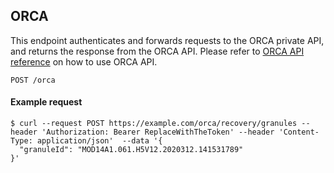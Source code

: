 ## ORCA

This endpoint authenticates and forwards requests to the ORCA private API, and returns the response from the ORCA API.  Please refer to [ORCA API reference](https://nasa.github.io/cumulus-orca/docs/developer/api/orca-api) on how to use ORCA API.

```endpoint
POST /orca
```

#### Example request

```curl
$ curl --request POST https://example.com/orca/recovery/granules --header 'Authorization: Bearer ReplaceWithTheToken' --header 'Content-Type: application/json'  --data '{
  "granuleId": "MOD14A1.061.H5V12.2020312.141531789"
}'
```
